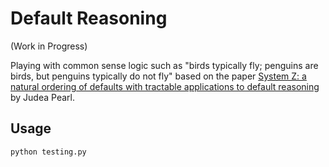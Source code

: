 # Default Reasoning

(Work in Progress)

Playing with common sense logic such as "birds typically fly; penguins are birds, but penguins typically do not fly" based on the paper [System Z: a natural ordering of defaults with tractable applications to default reasoning ](http://citeseerx.ist.psu.edu/viewdoc/summary?doi=10.1.1.107.4009) by Judea Pearl.

## Usage
```
python testing.py
```
